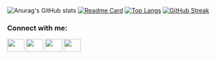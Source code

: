 ![Anurag's GitHub stats](https://github-readme-stats.vercel.app/api?username=anuraghazra&show_icons=true&theme=radical)
[![Readme Card](https://github-readme-stats.vercel.app/api/pin/?username=ZkingCYF&repo=ZkingCYF.github.io)](https://github.com/ZkingCYF/ZkingCYF.github.io)
[![Top Langs](https://github-readme-stats.vercel.app/api/top-langs/?username=ZkingCYF&layout=compact)](https://github.com/ZkingCYF/ZkingCYF.github.io)
[![GitHub Streak](https://github-readme-streak-stats.herokuapp.com/?user=ZkingCYF)](https://git.io/streak-stats)
<h3 align="left">Connect with me:</h3>
<p align="left">
<a href="your link" target="blank"><img align="center" src="https://cdn.jsdelivr.net/npm/simple-icons@3.0.1/icons/twitter.svg" alt="" height="30" width="40" /></a>
<a href="your link" target="blank"><img align="center" src="https://cdn.jsdelivr.net/npm/simple-icons@3.0.1/icons/linkedin.svg" alt="" height="30" width="40" /></a>
<a href="your link" target="blank"><img align="center" src="https://cdn.jsdelivr.net/npm/simple-icons@3.0.1/icons/instagram.svg" alt="" height="30" width="40" /></a>
<a href="your link" target="blank"><img align="center" src="https://cdn.jsdelivr.net/npm/simple-icons@3.0.1/icons/youtube.svg" alt="" height="30" width="40" /></a>
</p>


